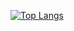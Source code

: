 [![Top Langs](https://github-readme-stats.vercel.app/api/top-langs/?username=Toounei&layout=compact)](https://github.com/anuraghazra/github-readme-stats)

